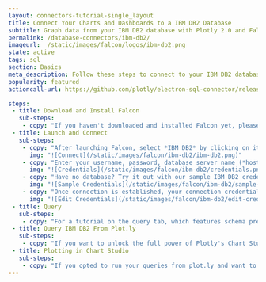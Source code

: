 ```yaml
---
layout: connectors-tutorial-single_layout
title: Connect Your Charts and Dashboards to a IBM DB2 Database
subtitle: Graph data from your IBM DB2 database with Plotly 2.0 and Falcon.
permalink: /database-connectors/ibm-db2/
imageurl:  /static/images/falcon/logos/ibm-db2.png
state: active
tags: sql
section: Basics
meta_description: Follow these steps to connect to your IBM DB2 database
popularity: featured
actioncall-url: https://github.com/plotly/electron-sql-connector/releases

steps:
 - title: Download and Install Falcon
   sub-steps:
    - copy: "If you haven't downloaded and installed Falcon yet, please follow the instructions for either [personal setup](/database-connectors/personal-login) or [company on-premise](/database-connectors/on-prem-login)."
 - title: Launch and Connect
   sub-steps:
    - copy: "After launching Falcon, select *IBM DB2* by clicking on its icon."
      img: "![Connect](/static/images/falcon/ibm-db2/ibm-db2.png)"
    - copy: "Enter your username, password, database server name (*host*) and its port number and click *CONNECT*."
      img: "![Credentials](/static/images/falcon/ibm-db2/credentials.png)"
    - copy: "Have no database? Try it out with our sample IBM DB2 credentials. Simply, click Show Sample Credentials, copy, paste and click *CONNECT*!"
      img: "![Sample Credentials](/static/images/falcon/ibm-db2/sample-credentials.png)"
    - copy: "Once connection is established, your connection credentials will be saved and greyed out to avoid unintentional changes. If you wish to modify your connection, click on *Edit Credentials*."
      img: "![Edit Credentials](/static/images/falcon/ibm-db2/edit-credentials.png)"
 - title: Query
   sub-steps:
    - copy: "For a tutorial on the query tab, which features schema preview, the ability execute sql queries, perform inline data visualization, preview tables and export CSV files, see [Query From Falcon](/falcon/query-from-falcon)."
 - title: Query IBM DB2 From Plot.ly
   sub-steps:
    - copy: "If you want to unlock the full power of Plotly's Chart Studio, you can click the PLOT.LY tab and QUERY [DATABASE] FROM PLOT.LY. To learn more about this feature, naviagte to the [Query From Plot.ly](/falcon/query-from-plotly) tutorial."
 - title: Plotting in Chart Studio
   sub-steps:
    - copy: "If you opted to run your queries from plot.ly and want to make a styled and interactive plot in the Chart Studio. Check out our [Chart Studio](https://help.plot.ly/tutorials/) tutorials"
---
```

